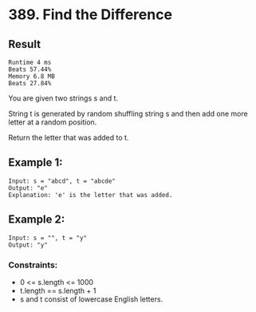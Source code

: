 # 389. Find the Difference


## Result
```
Runtime 4 ms
Beats 57.44%
Memory 6.8 MB
Beats 27.84%
```
You are given two strings s and t.

String t is generated by random shuffling string s and then add one more letter at a random position.

Return the letter that was added to t.

 

## Example 1:
```
Input: s = "abcd", t = "abcde"
Output: "e"
Explanation: 'e' is the letter that was added.
```
## Example 2:
```
Input: s = "", t = "y"
Output: "y"
```

### Constraints:

- 0 <= s.length <= 1000
- t.length == s.length + 1
- s and t consist of lowercase English letters.
